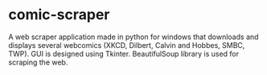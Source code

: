 # comic-scraper
A web scraper application made in python for windows that downloads and displays several webcomics (XKCD, Dilbert, Calvin and Hobbes, SMBC, TWP).
GUI is designed using Tkinter. BeautifulSoup library is used for scraping the web.
